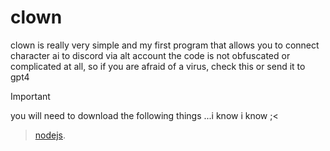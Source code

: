 # clown
clown is really very simple and my first program that allows you to connect character ai to discord via alt account
the code is not obfuscated or complicated at all, so if you are afraid of a virus, check this or send it to gpt4
> [!IMPORTANT]
> you will need to download the following things ...i know i know ;<

> [nodejs](https://nodejs.org/en).
